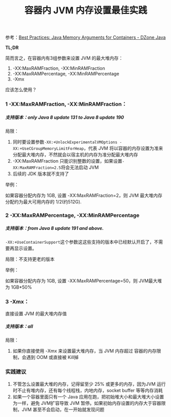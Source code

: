 ﻿---
title: 容器内 JVM 内存设置最佳实践
category:
  - 编程技术
tag:
  - Java
  - JVM
  - docker
--- 

参考：[Best Practices: Java Memory Arguments for Containers - DZone Java](https://dzone.com/articles/best-practices-java-memory-arguments-for-container)

**TL;DR**

 简而言之，在容器内有3组参数来设置 JVM 的最大堆内存：

1. -XX:MaxRAMFraction, -XX:MinRAMFraction
2. -XX:MaxRAMPercentage, -XX:MinRAMPercentage
3. -Xmx 

应该怎么使用？

### 1 -XX:MaxRAMFraction, -XX:MinRAMFraction：

##### 支持版本：only Java 8 update 131 to Java 8 update 190

局限：

1. 同时要设置参数`-XX:+UnlockExperimentalVMOptions -XX:+UseCGroupMemoryLimitForHeap`，代表 JVM 将以容器的内存设置为准来分配最大堆内存，不然就会以宿主机的内存为准分配最大堆内存
2. -XX:MaxRAMFraction 只能识别整数的设置，如果设置`-XX:MaxRAMFraction=2.5`将会无法启动 JVM
3. 后续的 JDK 版本就不支持了

举例：

如果容器分配内存为 1GB, 设置 -XX:MaxRAMFraction=2，则 JVM 最大堆内存分配约为最大可用内存的 1/2(约512G).

### 2 -XX:MaxRAMPercentage, -XX:MinRAMPercentage

##### 支持版本：from Java 8 update 191 and above.

`-XX:+UseContainerSupport`这个参数这这些支持的版本中已经默认开启了，不需要再显示设置。

局限：不支持更老的版本

举例：

如果容器分配内存为 1GB, 设置 -XX:MaxRAMPercentage=50，则 JVM最大堆为 1GB*50%

### 3 -Xmx：

直接设置 JVM 的最大堆内存值

##### 支持版本：all

局限：

1. 如果你直接使用 -Xmx 来设置最大堆内存，当 JVM 内存超过 容器的内存限制，会遇到 OOM 或直接被 Kill掉




### 实践建议

1. 不管怎么设置最大堆的内存，记得留至少 25% 或更多的内存，因为JVM 运行时不止有堆内存，还有每个线程栈，内地内存，socket buffer 等等内存消耗
2. 如果一个容器里面只有一个 Java 应用在跑，把初始堆大小和最大堆大小设置为一样，避免 JVM扩容导致 JVM 暂停。如果初始内存设置的内存大于容器限制，JVM 甚至不会启动，在一开始就发现问题


